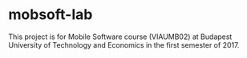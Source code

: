 # mobsoft-lab

This project is for Mobile Software course (VIAUMB02) at Budapest University of Technology and Economics in the first semester of 2017.

